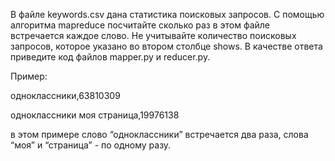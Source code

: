 В файле keywords.csv дана статистика поисковых запросов.
С помощью алгоритма mapreduce посчитайте сколько раз в этом файле встречается каждое слово. Не учитывайте количество поисковых запросов, которое указано во втором столбце shows. В качестве ответа приведите код файлов mapper.py и reducer.py.

Пример:

одноклассники,63810309

одноклассники моя страница,19976138

в этом примере слово “одноклассники” встречается два раза, слова “моя” и “страница” - по одному разу.